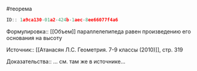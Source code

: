 #теорема

```javascript
ID:: 1a9ca130-01a2-424b-1aec-8ee66077f4a6
```

Формулировка:: [[Объем]] параллелепипеда равен произведению его основания на высоту

Источник:: [[Атанасян Л.С. Геометрия. 7-9 классы (2010)]], стр. 319

Доказательства:: ... см. там же в источнике...